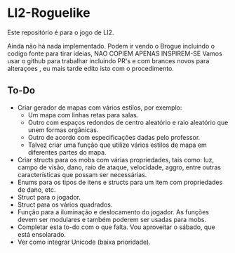# LI2-Roguelike

Este repositório é para o jogo de LI2.

Ainda não há nada implementado. Podem ir vendo o Brogue incluindo o codigo fonte para tirar ideias, NAO COPIEM APENAS INSPIREM-SE
Vamos usar o github para trabalhar incluindo PR's e com brances novos para alteraçoes , eu mais tarde edito isto com o procedimento.

## To-Do

* Criar gerador de mapas com vários estilos, por exemplo:
  * Um mapa com linhas retas para salas.
  * Outro com espaços redondos de centro aleatório e raio aleatório que unem formas orgânicas.
  * Outro de acordo com especificações dadas pelo professor.
  * Talvez criar uma função que utilize vários estilos de mapa em diferentes partes do mapa.
* Criar structs para os mobs com várias propriedades, tais como: luz, campo de visão, dano, raio de ataque, velocidade, aggro, entre outras características que possam ser necessárias.
* Enums para os tipos de itens e structs para um item com propriedades de dano, etc.
* Struct para o jogador.
* Struct para os vários quadrados.
* Função para a iluminação e deslocamento do jogador. As funções devem ser modulares e também poderem ser usadas para mobs.
* Completar esta to-do com o que falta. Vou aproveitar o sábado, que está ensolarado.
* Ver como integrar Unicode (baixa prioridade).
